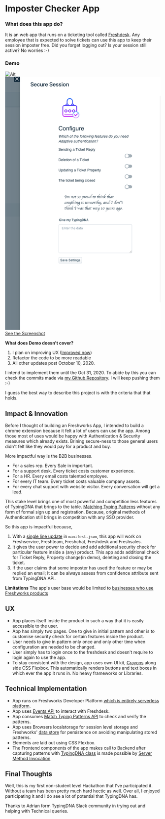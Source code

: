 # Imposter Checker App

### What does this app do?

It is an web app that runs on a ticketing tool called [Freshdesk](https://freshdesk.com/). Any employee that is expected to solve tickets can use this app to keep their session imposter free. Did you forget logging out? Is your session still active? No worries :-)

### Demo
![Alt](https://i.ibb.co/4FbDRR1/image.png)
![Alt](/screenshots/improved%20ux%20-%20page%202.png)
[See the Screenshot](https://ibb.co/YN5KBB0)

**What does Demo doesn't cover?**
1. I plan on improving UX ([Improved now](/screenshots/))
2. Refactor the code to be more readable
3. All other updates post October 10, 2020.

I intend to implement them until the Oct 31, 2020. To abide by this you can check the commits made via [my Github Repository](https://github.com/Saif-Shines/imposter-checker-app). I will keep pushing them :-)

I guess the best way to describe this project is with the criteria that that holds.

## Impact & Innovation
Before I thought of building an Freshworks App, I intended to build a chrome extension because it felt a lot of users can use the app. Among those most of uses would be happy with Authentication & Security measures which already exists. Brining secure-ness to those general users didn't felt like they would pay for a product and buy.

More impactful way is the B2B businesses.

- For a sales rep. Every Sale in important.
- For a support desk. Every ticket costs customer experience.
- For a HR. Every email costs talented employee.
- For every IT team. Every ticket costs valuable company assets.
- For every chat support with website visitor. Every conversation will get a lead.

This stake level brings one of most powerful and competition less features of TypingDNA that brings to the table. [Matching Typing Patterns](https://api.typingdna.com/#api-Optional-matchTypingPattern) without any form of formal sign up and registration. Because, original methods of Authentication still brings in competition with any SSO provider.

So this app is impactful because,
1. With a [single line update](https://github.com/Saif-Shines/imposter-checker-app/blob/e4d6df393b39852ff013f584a2016dd42177230c/manifest.json#L4) in `manifest.json`, this app will work on Freshservice, Freshteam, Freshchat, Freshdesk and Freshsales.
2. It gives the user power to decide and add additional security check for particular feature inside a (any) product. This app adds additional check for Ticket Reply, Property change(in demo), deleting and closing the ticket.
3. If the user claims that some imposter has used the feature or may be replied an email; It can be always assess from confidence attribute sent from TypingDNA API.

**Limitations**
The app's user base would be limited to [businesses who use Freshworks products](https://getlatka.com/companies/freshworks#:~:text=Freshworks%20has%20150K%20customers.)

## UX

- App places itself inside the product in such a way that it is easily accessible to the user.
- App has simply two pages. One to give in initial pattern and other is to customise security check for certain features inside the product.
- User needs to give in pattern only once and only other time when configuration are needed to be changed.
- User simply has to login once to the freshdesk and doesn't require to login again to use the app.
- To stay consistent with the design, app uses own UI kit, [Crayons](https://crayons.freshworks.com/) along side CSS Flexbox. This automatically renders buttons and text boxes in which ever the app it runs in. No heavy frameworks or Libraries.

## Technical Implementation

- App runs on Freshworks Developer Platform [which is entirely serverless platform](https://www.freshworks.com/saas/how-developers-go-serverless-on-the-freshworks-platform-blog/).
- App uses [Events API](https://developers.freshdesk.com/v2/docs/events-api/#) to interact with Freshdesk.
- App consumes [Match Typing Patterns API](https://api.typingdna.com/#api-Optional-matchTypingPattern) to check and verify the patterns.
- App uses Browsers localstorage for session level storage and Freshworks' [data store](https://developers.freshdesk.com/v2/docs/data-storage/) for persistence on avoiding manipulating stored patterns.
- Elements are laid out using CSS Flexbox.
- The Frontend components of the app makes call to Backend after capturing patterns with [TypingDNA class](https://api.typingdna.com/#api-capture-class) is made possible by [Server Method Invocation](https://developers.freshdesk.com/v2/docs/server-method-invocation/)

## Final Thoughts

Well, this is my first non-student level Hackathon that I've participated it. Without a team has been pretty much hard hectic as well. Over all, I enjoyed participating it and I do see a lot of potential that TypingDNA has.

Thanks to Adrian form TypingDNA Slack community in trying out and helping with Technical queries.
